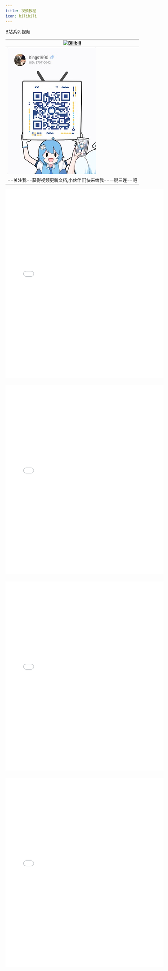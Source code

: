 ```yaml
---
title: 视频教程
icon: bilibili
---
```


B站系列视频

|[![Bilibili](https://img.shields.io/static/v1?label=Bilibili&message=Bilibili&logo=bilibili&color=FC8D34)](https://space.bilibili.com/370110042)
|------|
|<img alt="bilibili" src="../.vuepress/public/img/bilibili.jpg" width="" height=""/>|
|==关注我==获得视频更新文档,小伙伴们快来给我==一键三连==吧|


<iframe src="//player.bilibili.com/player.html?aid=772394974&bvid=BV1b14y1x7Vt&cid=816992700&page=1&high_quality=1" scrolling="no" border="0" frameborder="no" framespacing="0" allowfullscreen="true" width="100%" height="600"> </iframe>
<div style="height:20px"></div>

<iframe src="//player.bilibili.com/player.html?aid=298117378&bvid=BV1RF411u766&cid=572444519&page=1&high_quality=1" scrolling="no" border="0" frameborder="no" framespacing="0" allowfullscreen="true" width="100%" height="600"> </iframe>
<div style="height:20px"></div>

<iframe src="//player.bilibili.com/player.html?aid=468171115&bvid=BV1u5411S7ih&cid=575866544&page=1&high_quality=1" scrolling="no" border="0" frameborder="no" framespacing="0" allowfullscreen="true" width="100%" height="600"> </iframe>
<div style="height:20px"></div>

<iframe src="//player.bilibili.com/player.html?aid=685557141&bvid=BV1zU4y1S7pC&cid=762377432&page=1&high_quality=1" scrolling="no" border="0" frameborder="no" framespacing="0" allowfullscreen="true" width="100%" height="600"> </iframe>
